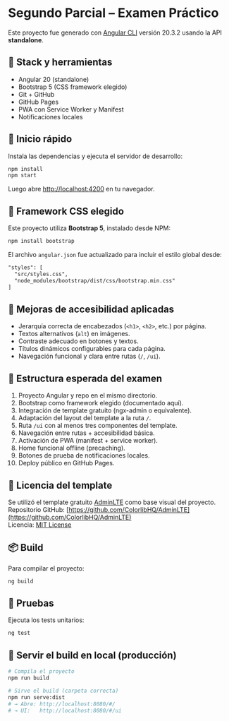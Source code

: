 # Segundo Parcial – Examen Práctico

Este proyecto fue generado con [Angular CLI](https://github.com/angular/angular-cli) versión 20.3.2 usando la API **standalone**.

## 🧰 Stack y herramientas

- Angular 20 (standalone)
- Bootstrap 5 (CSS framework elegido)
- Git + GitHub
- GitHub Pages
- PWA con Service Worker y Manifest
- Notificaciones locales

## 🚀 Inicio rápido

Instala las dependencias y ejecuta el servidor de desarrollo:

```bash
npm install
npm start
```

Luego abre [http://localhost:4200](http://localhost:4200) en tu navegador.

## 🎨 Framework CSS elegido

Este proyecto utiliza **Bootstrap 5**, instalado desde NPM:

```bash
npm install bootstrap
```

El archivo `angular.json` fue actualizado para incluir el estilo global desde:

```txt
"styles": [
  "src/styles.css",
  "node_modules/bootstrap/dist/css/bootstrap.min.css"
]
```
## 🧩 Mejoras de accesibilidad aplicadas

- Jerarquía correcta de encabezados (`<h1>`, `<h2>`, etc.) por página.
- Textos alternativos (`alt`) en imágenes.
- Contraste adecuado en botones y textos.
- Títulos dinámicos configurables para cada página.
- Navegación funcional y clara entre rutas (`/`, `/ui`).

## 📂 Estructura esperada del examen

1. Proyecto Angular y repo en el mismo directorio.
2. Bootstrap como framework elegido (documentado aquí).
3. Integración de template gratuito (ngx-admin o equivalente).
4. Adaptación del layout del template a la ruta `/`.
5. Ruta `/ui` con al menos tres componentes del template.
6. Navegación entre rutas + accesibilidad básica.
7. Activación de PWA (manifest + service worker).
8. Home funcional offline (precaching).
9. Botones de prueba de notificaciones locales.
10. Deploy público en GitHub Pages.

## 📝 Licencia del template

Se utilizó el template gratuito [AdminLTE](https://adminlte.io) como base visual del proyecto.  
Repositorio GitHub: [https://github.com/ColorlibHQ/AdminLTE](https://github.com/ColorlibHQ/AdminLTE)  
Licencia: [MIT License](https://github.com/ColorlibHQ/AdminLTE/blob/master/LICENSE)

## 📦 Build

Para compilar el proyecto:

```bash
ng build
```

## 🧪 Pruebas

Ejecuta los tests unitarios:

```bash
ng test
```


## 📡 Servir el build en local (producción)



```bash
# Compila el proyecto
npm run build

# Sirve el build (carpeta correcta)
npm run serve:dist
# → Abre: http://localhost:8080/#/
# → UI:   http://localhost:8080/#/ui
```
